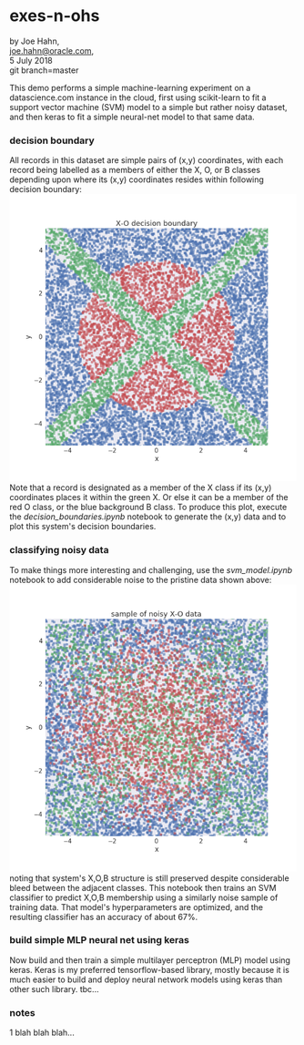 # exes-n-ohs

by Joe Hahn,<br />
joe.hahn@oracle.com,<br />
5 July 2018<br />
git branch=master

This demo performs a simple machine-learning experiment on a datascience.com instance 
in the cloud, first using scikit-learn to fit a support vector machine (SVM) model
to a simple but rather noisy dataset, and then keras to fit a simple neural-net model
to that same data.

### decision boundary

All records in this dataset are simple pairs of (x,y) coordinates, with each record
being labelled as a members of either the X, O, or B classes depending
upon where its (x,y) coordinates resides within following decision boundary:<br />
![](figs/decision_boundary.png)<br />
Note that a record is designated as a member of the X class if its (x,y) coordinates
places it within the green X. Or else it can be a member of the
red O class, or the blue background B class. To produce this plot, execute the 
_decision_boundaries.ipynb_ notebook to generate the (x,y) data and to 
plot this system's decision boundaries.

### classifying noisy data

To make things more interesting and challenging, use the _svm_model.ipynb_ notebook
to add considerable noise to the pristine data shown above:<br />
![](figs/training_data.png)<br />
noting that system's X,O,B structure is still preserved despite considerable
bleed between the adjacent classes. This notebook then trains an SVM classifier to predict
X,O,B membership using a similarly noise sample of training data. That model's
hyperparameters are optimized, and the resulting classifier has
an accuracy of about 67%.

### build simple MLP neural net using keras

Now build and then train a simple multilayer perceptron (MLP) model using
keras. Keras is my preferred tensorflow-based library, mostly because it is much
easier to build and deploy neural network models using keras than other such library.
tbc...

### notes

1 blah blah blah...


